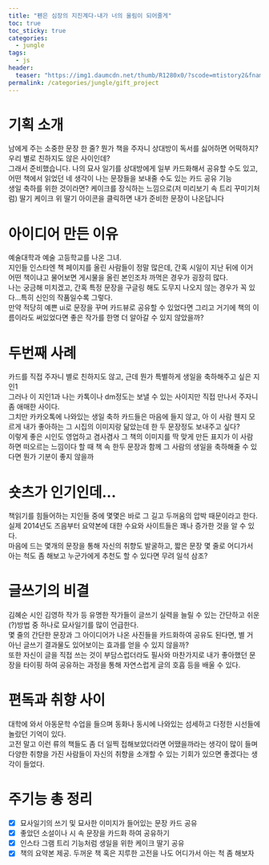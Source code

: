 ```yaml
---
title: "펜은 심장의 지진계다-내가 너의 울림이 되어줄게"
toc: true
toc_sticky: true
categories:
  - jungle
tags:
  - js
header:
  teaser: "https://img1.daumcdn.net/thumb/R1280x0/?scode=mtistory2&fname=https%3A%2F%2Fblog.kakaocdn.net%2Fdn%2FcMIymY%2FbtrozxGEC1m%2FWLWfbeooc3Rdtwhbyrj4i1%2Fimg.jpg"
permalink: /categories/jungle/gift_project
---
```

# 기획 소개
남에게 주는 소중한 문장 한 줄? 뭔가 책을 주자니 상대방이 독서를 싫어하면 어떡하지? 우리 별로 친하지도 않은 사이인데?<br>
그래서 준비했습니다. 나의 묘사 일기를 상대방에게 일부 카드화해서 공유할 수도 있고, 어떤 책에서 읽었던 네 생각이 나는 문장들을 보내줄 수도 있는 카드 공유 기능<br>
생일 축하를 위한 것이라면? 케이크를 장식하는 느낌으로(저 미리보기 속 트리 꾸미기처럼) 딸기 케이크 위 딸기 아이콘을 클릭하면 내가 준비한 문장이 나온답니다
# 아이디어 만든 이유
예술대학과 예술 고등학교를 나온 그녀.<br>
지인들 인스타엔 책 페이지를 올린 사람들이 정말 많은데, 간혹 시일이 지난 뒤에 이거 어떤 책이냐고 물어보면 게시물을 올린 본인조차 까먹은 경우가 굉장히 많다.<br>
나는 궁금해 미치겠고, 간혹 특정 문장을 구글링 해도 도무지 나오지 않는 경우가 꼭 있다...특히 신인의 작품일수록 그렇다.<br>
만약 적당히 예쁜 ui로 문장을 꾸며 카드뷰로 공유할 수 있었다면 그리고 거기에 책의 이름이라도 써있었다면 좋은 작가를 한명 더 알아갈 수 있지 않았을까?
# 두번째 사례
카드를 직접 주자니 별로 친하지도 않고, 근데 뭔가 특별하게 생일을 축하해주고 싶은 지인1<br>
그러나 이 지인1과 나는 카톡이나 dm정도는 보낼 수 있는 사이지만 직접 만나서 주자니 좀 애매한 사이다.<br>
그치만 카카오톡에 나와있는 생일 축하 카드들은 마음에 들지 않고, 아 이 사람 웬지 모르게 내가 좋아하는 그 시집의 이미지랑 닮았는데 한 두 문장정도 보내주고 싶다?<br>
이렇게 좋은 시인도 영업하고 겸사겸사 그 책의 이미지를 딱 맞게 만든 표지가 이 사람 하면 떠오르는 느낌이다 할 때 책 속 한두 문장과 함께 그 사람의 생일을 축하해줄 수 있다면 뭔가 기분이 좋지 않을까
# 숏츠가 인기인데...
책읽기를 힘들어하는 지인들 중에 몇몇은 바로 그 길고 두꺼움의 압박 때문이라고 한다.<br>
실제 2014년도 즈음부터 요약본에 대한 수요와 사이트들은 꽤나 증가한 것을 알 수 있다.<br>
마음에 드는 몇개의 문장을 통해 자신의 취향도 발굴하고, 짧은 문장 몇 줄로 어디가서 아는 척도 좀 해보고 누군가에게 추천도 할 수 있다면 무려 일석 삼조?
# 글쓰기의 비결
김혜순 시인 김영하 작가 등 유명한 작가들이 글쓰기 실력을 늘릴 수 있는 간단하고 쉬운(?)방법 중 하나로 묘사일기를 많이 언급한다.<br>
몇 줄의 간단한 문장과 그 아이디어가 나온 사진들을 카드화하여 공유도 된다면, 별 거 아닌 글쓰기 결과물도 있어보이는 효과를 얻을 수 있지 않을까?<br>
또한 자신이 글을 직접 쓰는 것이 부담스럽더라도 필사와 마찬가지로 내가 좋아했던 문장을 타이핑 하여 공유하는 과정을 통해 자연스럽게 글의 호흡 등을 배울 수 있다.
# 편독과 취향 사이
대학에 와서 아동문학 수업을 들으며 동화나 동시에 나와있는 섬세하고 다정한 시선들에 놀랐던 기억이 있다.<br>
고전 말고 이런 류의 책들도 좀 더 일찍 접해보았더라면 어땠을까라는 생각이 많이 들며 다양한 취향을 가진 사람들이 자신의 취향을 소개할 수 있는 기회가 있으면 좋겠다는 생각이 들었다.
# 주기능 총 정리
- [X] 묘사일기의 쓰기 및 묘사한 이미지가 들어있는 문장 카드 공유<br>
- [X] 좋았던 소설이나 시 속 문장을 카드화 하여 공유하기<br>
- [x] 인스타 그램 트리 기능처럼 생일을 위한 케이크 딸기 공유<br>
- [X] 책의 요약본 제공. 두꺼운 책 혹은 지루한 고전을 나도 어디가서 아는 척 좀 해보자